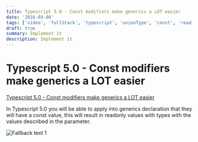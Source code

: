 ```yaml
---
title: Typescript 5.0 - Const modifiers make generics a LOT easier
date: '2016-03-08'
tags: ['video', 'fullStack', 'typescript', 'unionType', 'const', 'read', 'withResume']
draft: true
summary: Implement it
description: Implement it
---
```


# Typescript 5.0 - Const modifiers make generics a LOT easier

[Typescript 5.0 - Const modifiers make generics a LOT easier](https://www.youtube.com/watch?v=hk6ZkD0Vg3w)

In Typescript 5.0 you will be able to apply into generics declaration that they will have a const value, this will result in readonly values with types with the values described in the parameter.

![Fallback text 1](/static/assets/pasted-image-20221221185847.png)